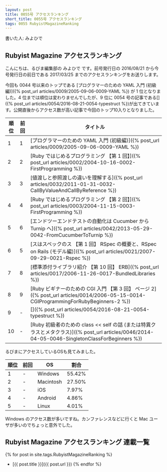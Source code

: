 ```yaml
---
layout: post
title: 0055号 アクセスランキング
short_title: 0055号 アクセスランキング
tags: 0055 RubyistMagazineRanking
---
```



書いた人: みよひで

## Rubyist Magazine アクセスランキング

こんにちは、るびま編集部の みよひで です。前号発行日の 2016/08/21 から今号発行日の前日である 2017/03/25 までのアクセスランキングをお送りします。

今回も 0044 号以来のトップである [プログラマーのための YAML 入門 (初級編)]({% post_url articles/0009/2005-09-06-0009-YAML %}) が 1 位となりました。4 位までは順位は変わりませんでしたが、9 位に 0054 号の記事である[]({% post_url articles/0054/2016-08-21-0054-typestruct %})が出てきています。公開直後からアクセス数が高い記事で今回のトップ10入りとなりました。

| 順位| 前回| タイトル|
|---|---|---|
| 1| 1| [プログラマーのための YAML 入門 (初級編)]({% post_url articles/0009/2005-09-06-0009-YAML %})|
| 2| 2| [Ruby ではじめるプログラミング 【第 1 回】]({% post_url articles/0002/2004-10-16-0002-FirstProgramming %})|
| 3| 3| [値渡しと参照渡しの違いを理解する]({% post_url articles/0032/2011-01-31-0032-CallByValueAndCallByReference %})|
| 4| 4| [Ruby ではじめるプログラミング 【第 2 回】]({% post_url articles/0003/2004-11-15-0003-FirstProgramming %})|
| 5| 6| [エンドツーエンドテストの自動化は Cucumber から Turnip へ]({% post_url articles/0042/2013-05-29-0042-FromCucumberToTurnip %})|
| 6| 5| [スはスペックのス 【第 1 回】 RSpec の概要と、RSpec on Rails (モデル編)]({% post_url articles/0021/2007-09-29-0021-Rspec %})|
| 7| 8| [標準添付ライブラリ紹介 【第 10 回】 ERB]({% post_url articles/0017/2006-11-26-0017-BundledLibraries %})|
| 8| 9| [Ruby ビギナーのための CGI 入門 【第 3 回】 ページ 2]({% post_url articles/0014/2006-05-15-0014-CGIProgrammingForRubyBeginners-2 %})|
| 9| -| []({% post_url articles/0054/2016-08-21-0054-typestruct %})|
| 10| -| [Ruby 初級者のための class << self の話 (または特異クラスとメタクラス)]({% post_url articles/0046/2014-04-05-0046-SingletonClassForBeginners %})|


るびまにアクセスしているOSも見てみました。

| 順位| 前回| OS| 割合|
|---|---|---|---|
| 1| -| Windows| 55.42%|
| 2| -| Macintosh| 27.50%|
| 3| -| iOS| 7.97%|
| 4| -| Android| 4.86%|
| 5| -| Linux| 4.01%|


Windows のアクセス数が多いですね。カンファレンスなどに行くと Mac ユーザが多いのでちょっと意外でした。

## Rubyist Magazine アクセスランキング 連載一覧

{% for post in site.tags.RubyistMagazineRanking %}
  - [{{ post.title }}]({{ post.url }})
{% endfor %}


